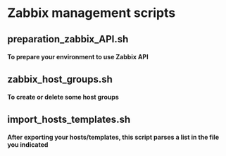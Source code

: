 # Zabbix management scripts
## preparation_zabbix_API.sh
#### To prepare your environment to use Zabbix API

## zabbix_host_groups.sh
#### To create or delete some host groups

## import_hosts_templates.sh
#### After exporting your hosts/templates, this script parses a list in the file you indicated
